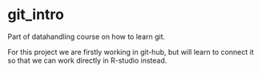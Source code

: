# git_intro
Part of datahandling course on how to learn git.

For this project we are firstly working in git-hub, but will learn to connect it so that we can work directly in R-studio instead.
